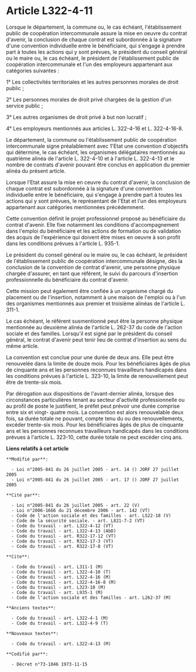 # Article L322-4-11

Lorsque le département, la commune ou, le cas échéant, l'établissement public de coopération intercommunale assure la mise en
oeuvre du contrat d'avenir, la conclusion de chaque contrat est subordonnée à la signature d'une convention individuelle
entre le bénéficiaire, qui s'engage à prendre part à toutes les actions qui y sont prévues, le président du conseil général
ou le maire ou, le cas échéant, le président de l'établissement public de coopération intercommunale et l'un des employeurs
appartenant aux catégories suivantes :

1° Les collectivités territoriales et les autres personnes morales de droit public ;

2° Les personnes morales de droit privé chargées de la gestion d'un service public ;

3° Les autres organismes de droit privé à but non lucratif ;

4° Les employeurs mentionnés aux articles L. 322-4-16 et L. 322-4-16-8.

Le département, la commune ou l'établissement public de coopération intercommunale signe préalablement avec 1'Etat une
convention d'objectifs qui détermine, le cas échéant, les organismes délégataires mentionnés au quatrième alinéa de l'article
L. 322-4-10 et à l'article L. 322-4-13 et le nombre de contrats d'avenir pouvant être conclus en application du premier
alinéa du présent article.

Lorsque l'Etat assure la mise en ceuvre du contrat d'avenir, la conclusion de chaque contrat est subordonnée à la signature
d'une convention individuelle entre le bénéficiaire, qui s'engage à prendre part à toutes les actions qui y sont prévues, le
représentant de l'Etat et l'un des employeurs appartenant aux catégories mentionnées précédemment.

Cette convention définit le projet professionnel proposé au bénéficiaire du contrat d'avenir. Elle fixe notamment les
conditions d'accompagnement dans l'emploi du bénéficiaire et les actions de formation ou de validation des acquis de
l'expérience qui doivent être mises en oeuvre à son profit dans les conditions prévues à l'article L. 935-1.

Le président du conseil général ou le maire ou, le cas échéant, le président de l'établissement public de coopération
intercommunale désigne, dès la conclusion de la convention de contrat d'avenir, une personne physique chargée d'assurer, en
tant que référent, le suivi du parcours d'insertion professionnelle du bénéficiaire du contrat d'avenir.

Cette mission peut également être confiée à un organisme chargé du placement ou de l'insertion, notamment à une maison de
l'emploi ou à l'un des organismes mentionnés aux premier et troisième alinéas de l'article L. 311-1.

Le cas échéant, le référent susmentionné peut être la personne physique mentionnée au deuxième alinéa de l'article L. 262-37
du code de l'action sociale et des familles. Lorsqu'il est signé par le président du conseil général, le contrat d'avenir
peut tenir lieu de contrat d'insertion au sens du même article.

La convention est conclue pour une durée de deux ans. Elle peut être renouvelée dans la limite de douze mois. Pour les
bénéficiaires âgés de plus de cinquante ans et les personnes reconnues travailleurs handicapés dans les conditions prévues à
l'article L. 323-10, la limite de renouvellement peut être de trente-six mois.

Par dérogation aux dispositions de l'avant-dernier alinéa, lorsque des circonstances particulières tenant au secteur
d'activité professionnelle ou au profil de poste le justifient, le préfet peut prévoir une durée comprise entre six et vingt-
quatre mois. La convention est alors renouvelable deux fois, sa durée totale ne pouvant, compte tenu du ou des
renouvellements, excéder trente-six mois. Pour les bénéficiaires âgés de plus de cinquante ans et les personnes reconnues
travailleurs handicapés dans les conditions prévues à l'article L. 323-10, cette durée totale ne peut excéder cinq ans.

**Liens relatifs à cet article**

	**Modifié par**:

	  - Loi n°2005-841 du 26 juillet 2005 - art. 14 () JORF 27 juillet 2005
	  - Loi n°2005-841 du 26 juillet 2005 - art. 17 () JORF 27 juillet 2005

	**Cité par**:

	  - Loi n°2005-841 du 26 juillet 2005 - art. 22 (V)
	  - Loi n°2006-1666 du 21 décembre 2006 - art. 142 (VT)
	  - Code de l'action sociale et des familles - art. L522-18 (V)
	  - Code de la sécurité sociale. - art. L821-7-2 (VT)
	  - Code du travail - art. L322-4-12 (VT)
	  - Code du travail - art. L322-4-13 (AbD)
	  - Code du travail - art. R322-17-12 (VT)
	  - Code du travail - art. R322-17-3 (VT)
	  - Code du travail - art. R322-17-8 (VT)

	**Cite**:

	  - Code du travail - art. L311-1 (M)
	  - Code du travail - art. L322-4-10 (T)
	  - Code du travail - art. L322-4-16 (M)
	  - Code du travail - art. L322-4-16-8 (M)
	  - Code du travail - art. L323-10 (M)
	  - Code du travail - art. L935-1 (M)
	  - Code de l'action sociale et des familles - art. L262-37 (M)

	**Anciens textes**:

	  - Code du travail - art. L322-4-1 (M)
	  - Code du travail - art. L322-4-9 (T)

	**Nouveaux textes**:

	  - Code du travail - art. L322-4-13 (M)

	**Codifié par**:

	  - Décret n°73-1046 1973-11-15
